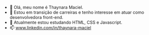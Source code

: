 - 👋 Olá, meu nome é Thaynara Maciel.
- 👀 Estou em transição de carreiras e tenho interesse em atuar como desenvolvedora front-end.
- 🌱 Atualmente estou estudando HTML, CSS e Javascript.
- 📫 www.linkedin.com/in/thaynara-maciel

<!---
sfthay/sfthay is a ✨ special ✨ repository because its `README.md` (this file) appears on your GitHub profile.
You can click the Preview link to take a look at your changes.
--->
